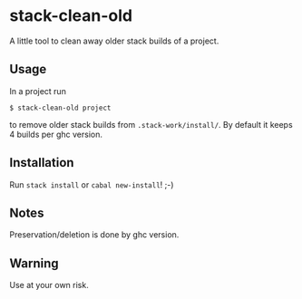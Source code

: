 # stack-clean-old

A little tool to clean away older stack builds of a project.

## Usage
In a project run

```
$ stack-clean-old project
```

to remove older stack builds from `.stack-work/install/`.
By default it keeps 4 builds per ghc version.

## Installation

Run `stack install` or `cabal new-install`! ;-)

## Notes

Preservation/deletion is done by ghc version.

## Warning
Use at your own risk.
